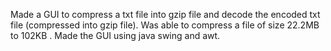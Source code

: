 Made a GUI to compress a txt file into gzip file and decode the encoded txt file (compressed into gzip file).
Was able to compress a file of size 22.2MB to 102KB .
Made the GUI using java swing and awt.
